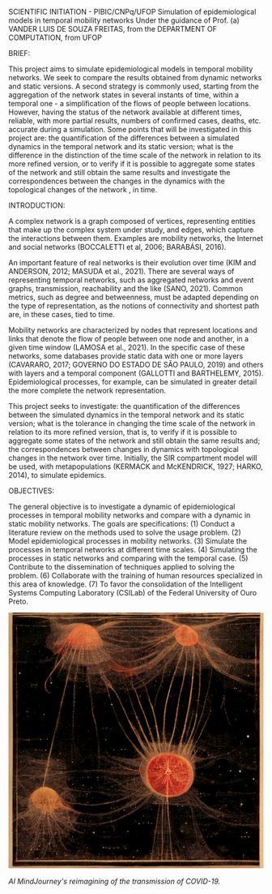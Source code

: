 SCIENTIFIC INITIATION - PIBIC/CNPq/UFOP
Simulation of epidemiological models in temporal mobility networks
Under the guidance of Prof. (a) VANDER LUIS DE SOUZA FREITAS, from the DEPARTMENT OF COMPUTATION, from UFOP

BRIEF:

This project aims to simulate epidemiological models in temporal mobility networks. We seek to compare the results 
obtained from dynamic networks and static versions. A second strategy is commonly used, starting from the aggregation
of the network states in several instants of time, within a temporal one - a simplification of the flows of people 
between locations. However, having the status of the network available at different times, reliable, with more partial 
results, numbers of confirmed cases, deaths, etc. accurate during a simulation. Some points that will be investigated 
in this project are: the quantification of the differences between a simulated dynamics in the temporal network and 
its static version; what is the difference in the distinction of the time scale of the network in relation to its more 
refined version, or to verify if it is possible to aggregate some states of the network and still obtain the same 
results and investigate the correspondences between the changes in the dynamics with the topological changes of the 
network , in time.

INTRODUCTION:

A complex network is a graph composed of vertices, representing entities that make up the complex system under study, 
and edges, which capture the interactions between them. Examples are mobility networks, the Internet and social 
networks (BOCCALETTI et al, 2006; BARABÁSI, 2016).

An important feature of real networks is their evolution over time (KIM and ANDERSON, 2012; MASUDA et al., 2021). 
There are several ways of representing temporal networks, such as aggregated networks and event graphs, transmission, 
reachability and the like (SANO, 2021). Common metrics, such as degree and betweenness, must be adapted depending on 
the type of representation, as the notions of connectivity and shortest path are, in these cases, tied to time.

Mobility networks are characterized by nodes that represent locations and links that denote the flow of people between 
one node and another, in a given time window (LAMOSA et al., 2021). In the specific case of these networks, some 
databases provide static data with one or more layers (CAVARARO, 2017; GOVERNO DO ESTADO DE SÃO PAULO, 2019) and 
others with layers and a temporal component (GALLOTTI and BARTHELEMY, 2015). Epidemiological processes, for example, 
can be simulated in greater detail the more complete the network representation.

This project seeks to investigate: the quantification of the differences between the simulated dynamics in the temporal 
network and its static version; what is the tolerance in changing the time scale of the network in relation to its more 
refined version, that is, to verify if it is possible to aggregate some states of the network and still obtain the same 
results and; the correspondences between changes in dynamics with topological changes in the network over time. 
Initially, the SIR compartment model will be used, with metapopulations (KERMACK and McKENDRICK, 1927; HARKO, 2014), 
to simulate epidemics.

OBJECTIVES:

The general objective is to investigate a dynamic of epidemiological processes in temporal mobility networks and 
compare with a dynamic in static mobility networks. The goals are specifications:
(1) Conduct a literature review on the methods used to solve the usage problem.
(2) Model epidemiological processes in mobility networks.
(3) Simulate the processes in temporal networks at different time scales.
(4) Simulating the processes in static networks and comparing with the temporal case.
(5) Contribute to the dissemination of techniques applied to solving the problem.
(6) Collaborate with the training of human resources specialized in this area of knowledge.
(7) To favor the consolidation of the Intelligent Systems Computing Laboratory (CSILab) of the Federal University of 
Ouro Preto.

![COVID-19 SPREAD](https://github.com/gabrielxcosta/Simulation-of-epidemiological-models-in-temporal-mobility-networks/blob/main/MindJourney%20-%20COVID)

<em>AI MindJourney's reimagining of the
transmission of COVID-19.</em>
